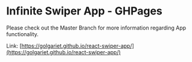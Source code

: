 # Infinite Swiper App - GHPages

Please check out the Master Branch for more information regarding App functionality.

Link: [https://golgariet.github.io/react-swiper-app/](https://golgariet.github.io/react-swiper-app/)
